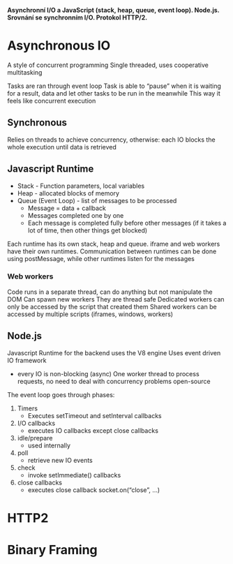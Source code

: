 **Asynchronní I/O a JavaScript (stack, heap, queue, event loop). Node.js. Srovnání se synchronním I/O. Protokol HTTP/2.**

# Asynchronous IO
A style of concurrent programming
Single threaded, uses cooperative multitasking

Tasks are ran through event loop
Task is able to “pause” when it is waiting for a result, data and let other tasks to be run in the meanwhile
This way it feels like concurrent execution

## Synchronous
Relies on threads to achieve concurrency, otherwise:
each IO blocks the whole execution until data is retrieved

## Javascript Runtime
- Stack - Function parameters, local variables
- Heap - allocated blocks of memory
- Queue (Event Loop) - list of messages to be processed
	- Message = data + callback
	- Messages completed one by one
	- Each message is completed fully before other messages (if it takes a lot of time, then other things get blocked)

Each runtime has its own stack, heap and queue. iframe and web workers have their own runtimes.
Communication between runtimes can be done using postMessage, while other runtimes listen for the messages

### Web workers
Code runs in a separate thread, can do anything but not manipulate the DOM
Can spawn new workers
They are thread safe
Dedicated workers can only be accessed by the script that created them
Shared workers can be accessed by multiple scripts (iframes, windows, workers)

## Node.js
Javascript Runtime for the backend uses the V8 engine
Uses event driven IO framework
- every IO is non-blocking (async)
One worker thread to process requests, no need to deal with concurrency problems
open-source

The event loop goes through phases:
1. Timers
	- Executes setTimeout and setInterval callbacks
2. I/O callbacks
	- executes IO callbacks except close callbacks
3. idle/prepare
	- used internally
4. poll
	- retrieve new IO events
5. check
	- invoke setImmediate() callbacks
6. close callbacks
	- executes close callback socket.on(“close”, …)

# HTTP2

# Binary Framing

